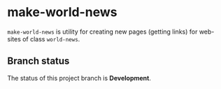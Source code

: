 make-world-news
===============

``make-world-news`` is utility for creating new pages (getting links)
for web-sites of class ``world-news``.

Branch status
-------------

The status of this project branch is **Development**.
